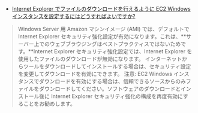 - [Internet Explorer でファイルのダウンロードを行えるように EC2 Windows インスタンスを設定するにはどうすればよいですか?](https://aws.amazon.com/jp/premiumsupport/knowledge-center/ec2-windows-file-download-ie/)
>Windows Server 用 Amazon マシンイメージ (AMI) では、デフォルトで Internet Explorer セキュリティ強化設定が有効になります。これは、**サーバー上でのウェブブラウジングはベストプラクティスではないためです。**Internet Explorer セキュリティ強化設定では、Internet Explorer を使用したファイルのダウンロードが無効になります。
インターネットからツールをダウンロードしてインストールする場合は、セキュリティ設定を変更してダウンロードを有効にできます。
注意: EC2 Windows インスタンスでダウンロードを有効にする場合は、信頼できるソースからのみファイルをダウンロードしてください。ソフトウェアのダウンロードとインストール後に Internet Explorer セキュリティ強化の構成を再度有効にすることをお勧めします。
